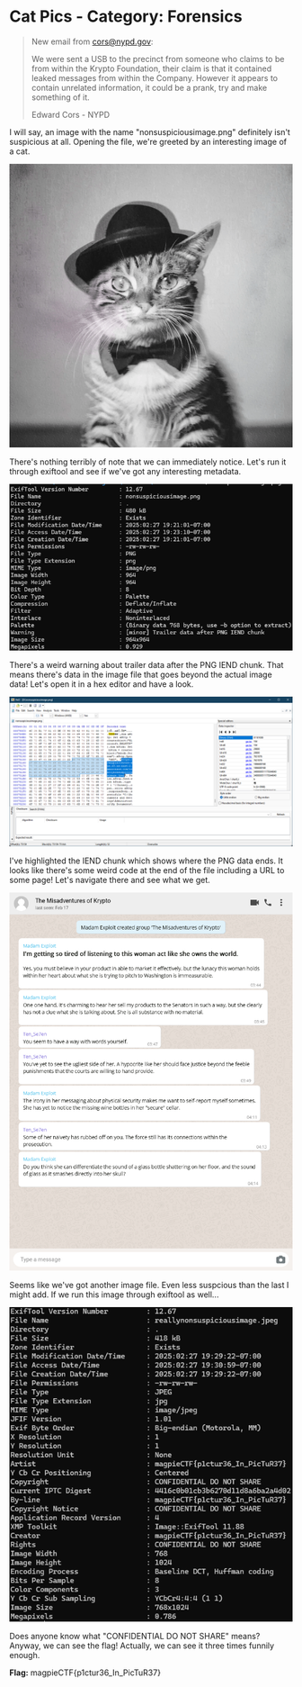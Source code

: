 # Cat Pics - Category: Forensics

>New email from cors@nypd.gov:
>
>We were sent a USB to the precinct from someone who claims to be from within the Krypto Foundation, their claim is that it contained leaked messages from within the Company. However it appears to contain unrelated information, it could be a prank, try and make something of it.
>
>Edward Cors - NYPD

I will say, an image with the name "nonsuspiciousimage.png" definitely isn't suspicious at all. Opening the file, we're greeted by an interesting image of a cat. 

![nonsuspiciousimage.png](img/nonsuspiciousimage.png)

There's nothing terribly of note that we can immediately notice. Let's run it through exiftool and see if we've got any interesting metadata.

![Exiftool output on nonsuspiciousimage.png](img/exiftool_output.png)

There's a weird warning about trailer data after the PNG IEND chunk. That means there's data in the image file that goes beyond the actual image data! Let's open it in a hex editor and have a look.

![HxD showing the hex data contained past the IEND chunk](img/HxD_trailer_data.png)

I've highlighted the IEND chunk which shows where the PNG data ends. It looks like there's some weird code at the end of the file including a URL to some page! Let's navigate there and see what we get.

![reallynonsuspiciousimage.jpeg](img/reallynonsuspiciousimage.jpeg)

Seems like we've got another image file. Even less suspcious than the last I might add. If we run this image through exiftool as well...

![ExifTool output on reallynonsuspiciousimage.jpeg](img/exiftool_output2.png)

Does anyone know what "CONFIDENTIAL DO NOT SHARE" means? Anyway, we can see the flag! Actually, we can see it three times funnily enough.

**Flag:** magpieCTF{p1ctur36_In_PicTuR37}